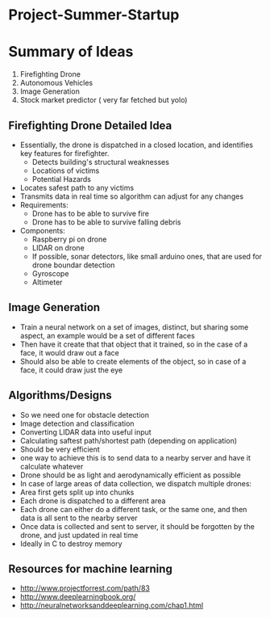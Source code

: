# Project-Summer-Startup

Summary of Ideas
==================
1) Firefighting Drone
2) Autonomous Vehicles
3) Image Generation
4) Stock market predictor ( very far fetched but yolo)

Firefighting Drone Detailed Idea
------------------
* Essentially, the drone is dispatched in a closed location, and identifies key features for firefighter.
  * Detects building's structural weaknesses
  * Locations of victims
  * Potential Hazards
* Locates safest path to any victims
* Transmits data in real time so algorithm can adjust for any changes
* Requirements:
  * Drone has to be able to survive fire
  * Drone has to be able to survive falling debris
* Components:
  * Raspberry pi on drone
  * LIDAR on drone
  * If possible, sonar detectors, like small arduino ones, that are used for drone boundar detection
  * Gyroscope
  * Altimeter

Image Generation
--------------
* Train a neural network on a set of images, distinct, but sharing some aspect, an example would be a set of different faces
* Then have it create that that object that it trained, so in the case of a face, it would draw out a face
* Should also be able to create elements of the object, so in case of a face, it could draw just the eye 

Algorithms/Designs
---------------
* So we need one for obstacle detection
* Image detection and classification
* Converting LIDAR data into useful input
* Calculating saftest path/shortest path (depending on application)
* Should be very efficient
 * one way to achieve this is to send data to a nearby server and have it calculate whatever
* Drone should be as light and aerodynamically efficient as possible 
* In case of large areas of data collection, we dispatch multiple drones:
 * Area first gets split up into chunks
 * Each drone is dispatched to a different area
 * Each drone can either do a different task, or the same one, and then data is all sent to the nearby server
* Once data is collected and sent to server, it should be forgotten by the drone, and just updated in real time
 * Ideally in C to destroy memory
 



Resources for machine learning
-------------------
* http://www.projectforrest.com/path/83
* http://www.deeplearningbook.org/
* http://neuralnetworksanddeeplearning.com/chap1.html
